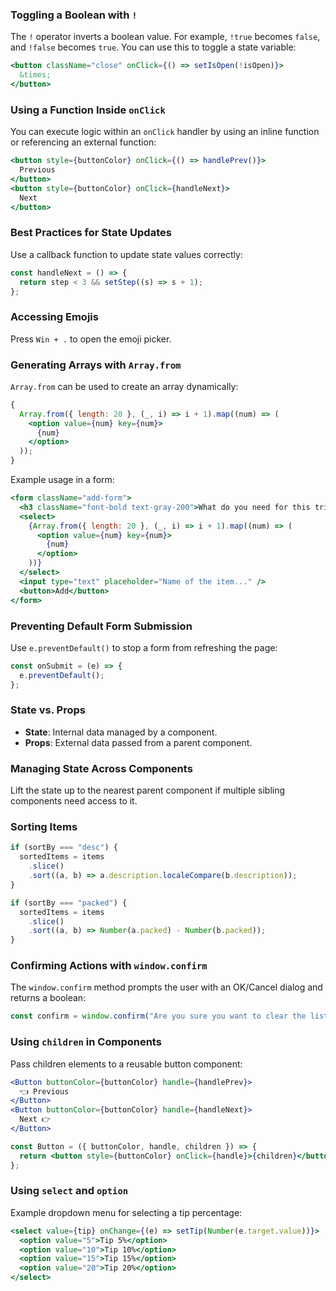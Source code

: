 ### Toggling a Boolean with `!`

The `!` operator inverts a boolean value. For example, `!true` becomes `false`, and `!false` becomes `true`. You can use this to toggle a state variable:

```jsx
<button className="close" onClick={() => setIsOpen(!isOpen)}>
  &times;
</button>
```

### Using a Function Inside `onClick`

You can execute logic within an `onClick` handler by using an inline function or referencing an external function:

```jsx
<button style={buttonColor} onClick={() => handlePrev()}>
  Previous
</button>
<button style={buttonColor} onClick={handleNext}>
  Next
</button>
```

### Best Practices for State Updates

Use a callback function to update state values correctly:

```jsx
const handleNext = () => {
  return step < 3 && setStep((s) => s + 1);
};
```

### Accessing Emojis

Press `Win + .` to open the emoji picker.

### Generating Arrays with `Array.from`

`Array.from` can be used to create an array dynamically:

```jsx
{
  Array.from({ length: 20 }, (_, i) => i + 1).map((num) => (
    <option value={num} key={num}>
      {num}
    </option>
  ));
}
```

Example usage in a form:

```jsx
<form className="add-form">
  <h3 className="font-bold text-gray-200">What do you need for this trip?</h3>
  <select>
    {Array.from({ length: 20 }, (_, i) => i + 1).map((num) => (
      <option value={num} key={num}>
        {num}
      </option>
    ))}
  </select>
  <input type="text" placeholder="Name of the item..." />
  <button>Add</button>
</form>
```

### Preventing Default Form Submission

Use `e.preventDefault()` to stop a form from refreshing the page:

```jsx
const onSubmit = (e) => {
  e.preventDefault();
};
```

### State vs. Props

- **State**: Internal data managed by a component.
- **Props**: External data passed from a parent component.

### Managing State Across Components

Lift the state up to the nearest parent component if multiple sibling components need access to it.

### Sorting Items

```jsx
if (sortBy === "desc") {
  sortedItems = items
    .slice()
    .sort((a, b) => a.description.localeCompare(b.description));
}

if (sortBy === "packed") {
  sortedItems = items
    .slice()
    .sort((a, b) => Number(a.packed) - Number(b.packed));
}
```

### Confirming Actions with `window.confirm`

The `window.confirm` method prompts the user with an OK/Cancel dialog and returns a boolean:

```jsx
const confirm = window.confirm("Are you sure you want to clear the list?");
```

### Using `children` in Components

Pass children elements to a reusable button component:

```jsx
<Button buttonColor={buttonColor} handle={handlePrev}>
  👈 Previous
</Button>
<Button buttonColor={buttonColor} handle={handleNext}>
  Next 👉
</Button>

const Button = ({ buttonColor, handle, children }) => {
  return <button style={buttonColor} onClick={handle}>{children}</button>;
};
```

### Using `select` and `option`

Example dropdown menu for selecting a tip percentage:

```jsx
<select value={tip} onChange={(e) => setTip(Number(e.target.value))}>
  <option value="5">Tip 5%</option>
  <option value="10">Tip 10%</option>
  <option value="15">Tip 15%</option>
  <option value="20">Tip 20%</option>
</select>
```
